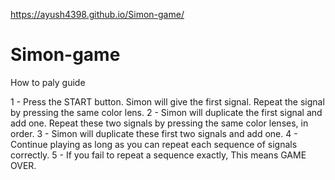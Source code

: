 https://ayush4398.github.io/Simon-game/

# Simon-game

How to paly guide

1 - Press the START button. Simon will give the first signal. Repeat the signal by pressing the same color lens.
2 - Simon will duplicate the first signal and add one. Repeat these two signals by pressing the same color lenses, in order.
3 - Simon will duplicate these first two signals and add one.
4 - Continue playing as long as you can repeat each sequence of signals correctly.
5 - If you fail to repeat a sequence exactly, This means GAME OVER.
